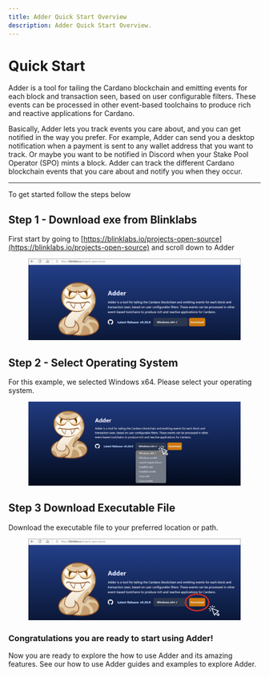 ```yaml
---
title: Adder Quick Start Overview
description: Adder Quick Start Overview.
---
```


# Quick Start

Adder is a tool for tailing the Cardano blockchain and emitting events for each block and transaction seen, based on user configurable filters. These events can be processed in other event-based toolchains to produce rich and reactive applications for Cardano.

Basically, Adder lets you track events you care about, and you can get notified in the way you prefer. For example, Adder can send you a desktop notification when a payment is sent to any wallet address that you want to track. Or maybe you want to be notified in Discord when your Stake Pool Operator (SPO) mints a block. Adder can track the different Cardano blockchain events that you care about and notify you when they occur.

***



To get started follow the steps below

## Step 1 - Download exe from Blinklabs

First start by going to [https://blinklabs.io/projects-open-source](https://blinklabs.io/projects-open-source) and scroll down to Adder

<div align="left"><figure><img src="../../../../assets/adder/adder_website_blinklabs.png" alt="" width="563"><figcaption></figcaption></figure></div>

## Step 2 - Select Operating System

For this example, we selected Windows x64. Please select your operating system.

<div align="left"><figure><img src="../../../../assets/adder/adder_operating_system.png" alt="" width="563"><figcaption></figcaption></figure></div>

## Step 3 Download Executable File

Download the executable file to your preferred location or path.

<div align="left"><figure><img src="../../../../assets/adder/adder_download.png" alt="" width="563"><figcaption></figcaption></figure></div>

### Congratulations you are ready to start using Adder!

Now you are ready to explore the how to use Adder and its amazing features. See our how to use Adder guides and examples to explore Adder.
